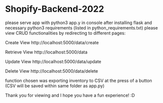 # Shopify-Backend-2022

please serve app with python3 app.y in console after installing flask and necessary python3 
requirements (listed in python_requirements.txt)
please view CRUD functionalities by redirecting to different pages:

Create View
http://localhost:5000/data/create 

Retrieve View 
http://localhost:5000/data

Update View 
http://localhost:5000/data/update

Delete View 
http://localhost:5000/data/delete

function chosen was exporting inventory to CSV at the press of a button (CSV will be saved within same folder as app.py) 

Thank you for viewing and I hope you have a fun experience! :D
